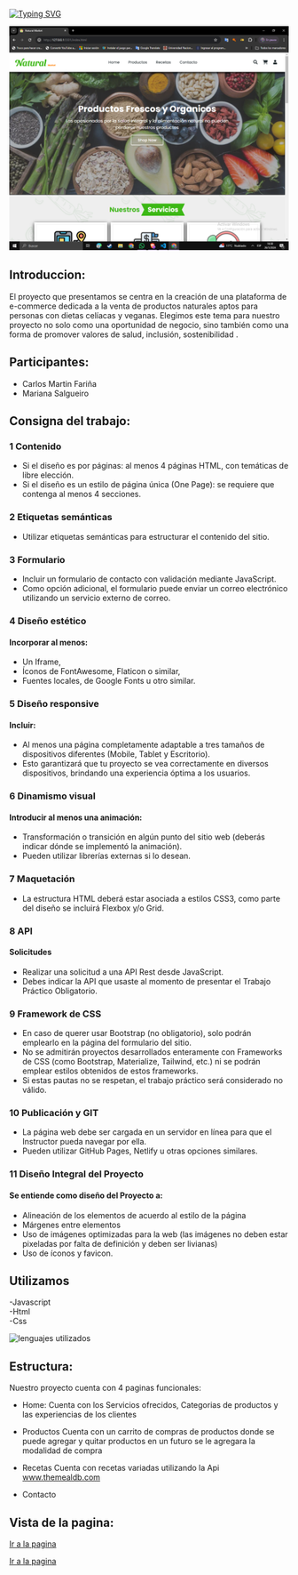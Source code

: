 [![Typing SVG](https://readme-typing-svg.demolab.com?font=Poppins&weight=500&size=40&pause=1000&color=2ECF27&random=false&width=600&height=80&lines=Natural+Market;Grupo+15-TPO)](https://git.io/typing-svg)

![alt text](<Captura de pantalla (1).png>)
## Introduccion:

El proyecto que presentamos se centra en la creación de una plataforma de e-commerce dedicada a la venta de productos naturales aptos para personas con dietas celíacas y veganas. 
Elegimos este tema para nuestro proyecto no solo como una oportunidad de negocio, sino también como una forma de promover valores de salud, inclusión, sostenibilidad . 

## Participantes:  

* Carlos Martin Fariña  
* Mariana Salgueiro


## Consigna del trabajo:  

### **1 Contenido**

* Si el diseño es por páginas: al menos 4 páginas HTML, con temáticas de libre elección. 
* Si el diseño es un estilo de página única (One Page): se requiere que contenga al menos 4 secciones. 

### 2 **Etiquetas semánticas**

* Utilizar etiquetas semánticas para estructurar el contenido del sitio.

### 3 **Formulario**

* Incluir un formulario de contacto con validación mediante JavaScript. 
* Como opción adicional, el formulario puede enviar un correo electrónico utilizando un servicio externo de correo. 

### 4 **Diseño estético**

#### Incorporar al menos:

* Un Iframe, 
* Íconos de FontAwesome, Flaticon o similar, 
* Fuentes locales, de Google Fonts u otro similar.

### 5 **Diseño responsive**

#### Incluir: 
* Al menos una página completamente adaptable a tres tamaños de dispositivos diferentes (Mobile, Tablet y Escritorio). 
* Esto garantizará que tu proyecto se vea correctamente en diversos dispositivos, brindando una experiencia óptima a los usuarios. 

### 6 **Dinamismo visual**

#### Introducir al menos una animación:

* Transformación o transición en algún punto del sitio web (deberás indicar dónde se implementó la animación). 
* Pueden utilizar librerías externas si lo desean.

### 7 **Maquetación**

* La estructura HTML deberá estar asociada a estilos CSS3, como parte del diseño se incluirá Flexbox y/o Grid.

### 8 **API**

#### Solicitudes
* Realizar una solicitud a una API Rest desde JavaScript. 
* Debes indicar la API que usaste al momento de presentar el Trabajo Práctico Obligatorio. 

### 9 **Framework de CSS**

* En caso de querer usar Bootstrap (no obligatorio), solo podrán emplearlo en la página del formulario del sitio. 
* No se admitirán proyectos desarrollados enteramente con Frameworks de CSS (como Bootstrap, Materialize, Tailwind, etc.) ni se podrán emplear estilos obtenidos de estos frameworks.
* Si estas pautas no se respetan, el trabajo práctico será considerado no válido.

### 10 **Publicación y GIT**

* La página web debe ser cargada en un servidor en línea para que el Instructor pueda navegar por ella. 
* Pueden utilizar GitHub Pages, Netlify u otras opciones similares. 

### 11 **Diseño Integral del Proyecto**

#### Se entiende como diseño del Proyecto a: 

* Alineación de los elementos de acuerdo al estilo de la página
* Márgenes entre elementos
* Uso de imágenes optimizadas para la web (las imágenes no deben estar pixeladas por falta de definición y deben ser livianas)
* Uso de íconos y favicon.


 
## Utilizamos  
-Javascript  
-Html  
-Css

![lenguajes utilizados](https://imgs.search.brave.com/Xo2kes1eZSI4UI0BPeX-jU1-ctyVU1jlRq6M1oGUS98/rs:fit:860:0:0/g:ce/aHR0cDovL3d3dy5j/dXJzb3NnaXMuY29t/L3dwLWNvbnRlbnQv/dXBsb2Fkcy8yMDE3/LzA2L2xlbmd1YWpl/c18xLnBuZw)


## Estructura:

Nuestro proyecto cuenta con 4 paginas funcionales:
* Home:
  Cuenta con los Servicios ofrecidos, Categorias de productos y las experiencias de los clientes
  
* Productos
    Cuenta con un carrito de compras de productos donde se puede agregar y quitar productos en un futuro se le agregara la modalidad de compra 

* Recetas
 Cuenta con recetas variadas utilizando la Api www.themealdb.com

* Contacto

## Vista de la pagina:

[Ir a la pagina](https://naturalmarket-grupo15.netlify.app/)


[Ir a la pagina](https://mlaurasal.github.io/Natural-Market/)
